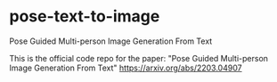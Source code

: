 # pose-text-to-image
Pose Guided Multi-person Image Generation From Text

This is the official code repo for the paper:
"Pose Guided Multi-person Image Generation From Text" https://arxiv.org/abs/2203.04907
